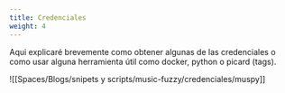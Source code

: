 ```yaml
---
title: Credenciales
weight: 4
---
```


Aqui explicaré brevemente como obtener algunas de las credenciales o como usar alguna herramienta útil como docker, python o picard (tags).













![[Spaces/Blogs/snipets y scripts/music-fuzzy/credenciales/muspy]]







